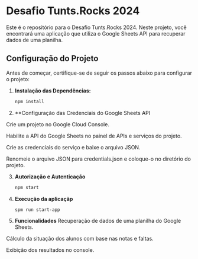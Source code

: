 # Desafio Tunts.Rocks 2024

Este é o repositório para o Desafio Tunts.Rocks 2024. Neste projeto, você encontrará uma aplicação que utiliza o Google Sheets API para recuperar dados de uma planilha.

## Configuração do Projeto

Antes de começar, certifique-se de seguir os passos abaixo para configurar o projeto:

1. **Instalação das Dependências:**
   ```bash
   npm install

2. **Configuração das Credenciais do Google Sheets API

  Crie um projeto no Google Cloud Console.
  
  Habilite a API do Google Sheets no painel de APIs e serviços do projeto.
  
  Crie as credenciais do serviço e baixe o arquivo JSON.
  
  Renomeie o arquivo JSON para credentials.json e coloque-o no diretório do projeto.

3. **Autorização e Autenticação**
   ```bash
   npm start

4. **Execução da aplicaçãp**
   ```bash
   spm run start-app

5. **Funcionalidades**
  Recuperação de dados de uma planilha do Google Sheets.

  Cálculo da situação dos alunos com base nas notas e faltas.
  
  Exibição dos resultados no console.

  
   
